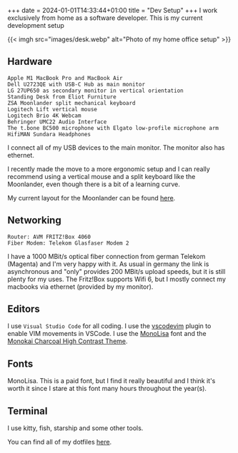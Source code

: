 +++ 
date = 2024-01-01T14:33:44+01:00
title = "Dev Setup"
+++
I work exclusively from home as a software developer. This is my current development setup

{{< imgh src="images/desk.webp" alt="Photo of my home office setup" >}}

## Hardware

    Apple M1 MacBook Pro and MacBook Air
    Dell U2723QE with USB-C Hub as main monitor
    LG 27UP650 as secondary monitor in vertical orientation
    Standing Desk from Eliot Furniture
    ZSA Moonlander split mechanical keyboard
    Logitech Lift vertical mouse
    Logitech Brio 4K Webcam
    Behringer UMC22 Audio Interface
    The t.bone BC500 microphone with Elgato low-profile microphone arm
    HifiMAN Sundara Headphones

I connect all of my USB devices to the main monitor. The monitor also has ethernet.

I recently made the move to a more ergonomic setup and I can really recommend using a vertical mouse and a split keyboard like the Moonlander, even though there is a bit of a learning curve.

My current layout for the Moonlander can be found [here](https://configure.zsa.io/moonlander/layouts/erlAE/BJRyD/0).

## Networking

    Router: AVM FRITZ!Box 4060
    Fiber Modem: Telekom Glasfaser Modem 2

I have a 1000 MBit/s optical fiber connection from german Telekom (Magenta) and I'm very happy with it. As usual in germany the link is asynchronous and "only" provides 200 MBit/s upload speeds, but it is still plenty for my uses.
The Fritz!Box supports Wifi 6, but I mostly connect my macbooks via ethernet (provided by my monitor).

## Editors

I use `Visual Studio Code` for all coding. I use the [vscodevim](https://github.com/VSCodeVim/Vim) plugin to enable VIM movements in VSCode. I use the [MonoLisa](https://www.monolisa.dev/) font and the [Monokai Charcoal High Contrast Theme](https://github.com/74th/vscode-monokaicharcoal).

## Fonts

MonoLisa. This is a paid font, but I find it really beautiful and I think it's worth it since I stare at this font many hours throughout the year(s).

## Terminal

I use kitty, fish, starship and some other tools.

You can find all of my dotfiles [here](https://github.com/pdstuber/dotfiles).